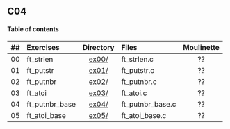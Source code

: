 ## C04

#### Table of contents

|  ##  |Exercises 	       |	                        Directory   	                        |	Files             | Moulinette |
|:----:|:----------------------|:----------------------------------------------------------------------:|:------------------------|:----------:|
|  00  |ft_strlen              |[ex00/](https://github.com/somedevv/42-C-Piscine/tree/master/C04/ex00)| ft_strlen.c	            |     ??     |
|  01  |ft_putstr             |[ex01/](https://github.com/somedevv/42-C-Piscine/tree/master/C04/ex01)|ft_putstr.c		   	      |     ??     |
|  02  |ft_putnbr        |[ex02/](https://github.com/somedevv/42-C-Piscine/tree/master/C04/ex02)|ft_putnbr.c	      |     ??     |
|  03  |ft_atoi      |[ex03/](https://github.com/somedevv/42-C-Piscine/tree/master/C04/ex03)|ft_atoi.c	    |     ??     |
|  04  |ft_putnbr_base| [ex04/](https://github.com/somedevv/42-C-Piscine/tree/master/C04/ex04)|ft_putnbr_base.c|     ??     |
|  05  |ft_atoi_base        | [ex05/](https://github.com/somedevv/42-C-Piscine/tree/master/C04/ex05)|ft_atoi_base.c	    	|     ??     |
